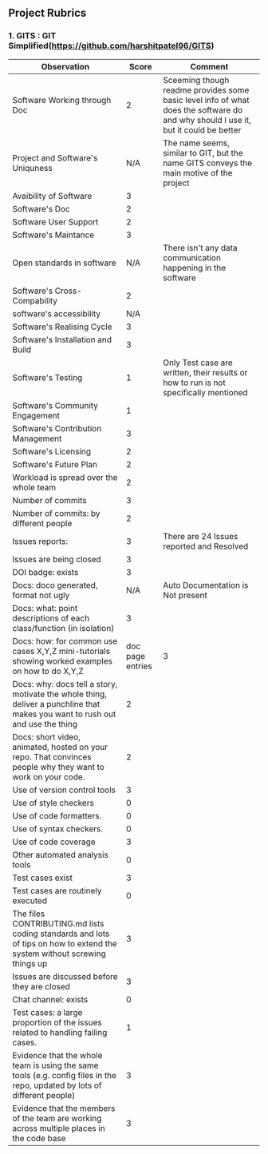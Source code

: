 ## Project Rubrics

### 1. GITS : GIT Simplified(https://github.com/harshitpatel96/GITS)

|Observation|Score|Comment|
|-----|---------|------|
|Software Working through Doc|2| Sceeming though readme provides some basic level info of what does the software do and why should I use it, but it could be better|
|Project and Software's Uniquness|N/A| The name seems, similar to GIT, but the name GITS conveys the main motive of the project|
|Avaibility of Software|3|
|Software's Doc|2
|Software User Support|2
|Software's Maintance|3
|Open standards in software|N/A| There isn't any data communication happening in the software|
|Software's Cross-Compability|2|
|software's accessibility|N/A|
|Software's Realising Cycle|3|
|Software's Installation and Build|3|
|Software's Testing|1| Only Test case are written, their results or how to run is not specifically mentioned|
|Software's Community Engagement|1|
|Software's Contribution Management|3|
|Software's Licensing|2|
|Software's Future Plan|2|
|Workload is spread over the whole team|2|
|Number of commits|3|
|Number of commits: by different people|2|
|Issues reports:|3| There are 24 Issues reported and Resolved
|Issues are being closed|3|
|DOI badge: exists|3|
|Docs: doco generated, format not ugly |N/A| Auto Documentation is Not present
|Docs: what: point descriptions of each class/function (in isolation) |3|
|Docs: how: for common use cases X,Y,Z mini-tutorials showing worked examples on how to do X,Y,Z|doc page entries|3|
|Docs: why: docs tell a story, motivate the whole thing, deliver a punchline that makes you want to rush out and use the thing|2|
|Docs: short video, animated, hosted on your repo. That convinces people why they want to work on your code.|2|
|Use of version control tools|3|
|Use of style checkers |0|
|Use of code formatters. |0|
|Use of syntax checkers. |0|
|Use of code coverage |3|
|Other automated analysis tools|0|
|Test cases exist|3|
|Test cases are routinely executed|0|
|The files CONTRIBUTING.md lists coding standards and lots of tips on how to extend the system without screwing things up|3|
|Issues are discussed before they are closed|3|
|Chat channel: exists|0|
|Test cases: a large proportion of the issues related to handling failing cases.|1|
|Evidence that the whole team is using the same tools (e.g. config files in the repo, updated by lots of different people)|3|
|Evidence that the members of the team are working across multiple places in the code base|3|

